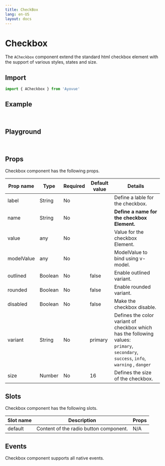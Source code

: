 ```yaml
---
title: CheckBox
lang: en-US
layout: docs
---
```


<script setup lang="ts">
import { ACheckbox} from '../../src/'
import { ACheckboxMeta } from '../../src/components/ACheckbox/ACheckbox.meta'
import PG from '../../src/playground/PG.vue'
import { ref } from 'vue'
const v=ref(true);
</script>

# Checkbox

The <code>ACheckbox</code> component extend the standard html checkbox element with the support of various styles, states and size.

## Import

```js
import { ACheckbox } from 'Ayovue'
```

## Example

<br/>

<ACheckbox variant="info" />
<ACheckbox variant="info" outlined
 />
 <ACheckbox variant="info" outlined disabled
 />
 <ACheckbox variant="info" outlined disabled v-model=v
 />
 <ACheckbox variant="info" rounded 
 />
 
 <ACheckbox variant="info" rounded outlined
 />
 <ACheckbox variant="info" rounded disabled
 />
 <ACheckbox variant="info" rounded outlined disabled v-model=v
 />

## Playground

<br/>

  <div>
    <PG :comp="ACheckbox" :comp-meta="ACheckboxMeta">
      <template #default="{ vModels }">
        <ACheckbox v-bind="vModels" />
      </template>
    </PG>
  </div>

## Props

Checkbox component has the following props.

| Prop name  | Type    | Required | Default value | Details                                                                                                                                                                                                      |
| ---------- | ------- | -------- | ------------- | ------------------------------------------------------------------------------------------------------------------------------------------------------------------------------------------------------------ |
| label      | String  | No       |               | Define a lable for the checkbox.                                                                                                                                                                             |
| name       | String  | No       |               | <b>Define a name for the checkbox Element.</b>                                                                                                                                                               |
| value      | any     | No       |               | Value for the checkbox Element.                                                                                                                                                                              |
| modelValue | any     | No       |               | ModelValue to bind using v-model.                                                                                                                                                                            |
| outlined   | Boolean | No       | false         | Enable outlined variant.                                                                                                                                                                                     |
| rounded    | Boolean | No       | false         | Enable rounded variant.                                                                                                                                                                                      |
| disabled   | Boolean | No       | false         | Make the checkbox disable.                                                                                                                                                                                   |
| variant    | String  | No       | primary       | Defines the color variant of checkbox which has the following values: <br> <code>primary</code>, <code>secondary</code>, <code>success</code>, <code>info</code>, <code>warning</code> , <code>danger</code> |
| size       | Number  | No       | 16            | Defines the size of the checkbox.                                                                                                                                                                            |

## Slots

Checkbox component has the following slots.

| Slot name | Description                            | Props |
| --------- | -------------------------------------- | ----- |
| default   | Content of the radio button component. | N/A   |

## Events

Checkbox component supports all native events.
